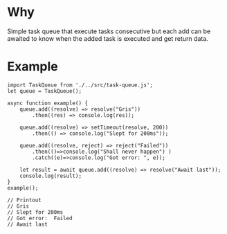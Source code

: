 # Why
Simple task queue that execute tasks consecutive but each add can be awaited to know when the added task is executed and get return data.

# Example

    import TaskQueue from './../src/task-queue.js';
    let queue = TaskQueue();
    
    async function example() {
        queue.add((resolve) => resolve("Gris"))
            .then((res) => console.log(res));
    
        queue.add((resolve) => setTimeout(resolve, 200))
            .then(() => console.log("Slept for 200ms"));
    
        queue.add((resolve, reject) => reject("Failed"))
            .then(()=>console.log("Shall never happen") )
            .catch((e)=>console.log("Got error: ", e));
    
        let result = await queue.add((resolve) => resolve("Await last"));
        console.log(result);
    }
    example();
    
    // Printout
    // Gris
    // Slept for 200ms
    // Got error:  Failed
    // Await last